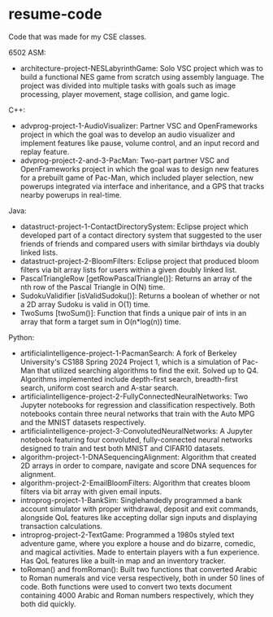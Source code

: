# resume-code
Code that was made for my CSE classes.

6502 ASM:
- architecture-project-NESLabyrinthGame: Solo VSC project which was to build a functional NES game from scratch using assembly language. The project was divided into multiple tasks with goals such as image processing, player movement, stage collision, and game logic.

C++:
- advprog-project-1-AudioVisualizer: Partner VSC and OpenFrameworks project in which the goal was to develop an audio visualizer and implement features like pause, volume control, and an input record and replay feature.
- advprog-project-2-and-3-PacMan: Two-part partner VSC and OpenFrameworks project in which the goal was to design new features for a prebuilt game of Pac-Man, which included player selection, new powerups integrated via interface and inheritance, and a GPS that tracks nearby powerups in real-time.

Java:
- datastruct-project-1-ContactDirectorySystem: Eclipse project which developed part of a contact directory system that suggested to the user friends of friends and compared users with similar birthdays via doubly linked lists.
- datastruct-project-2-BloomFilters: Eclipse project that produced bloom filters via bit array lists for users within a given doubly linked list.
- PascalTriangleRow [getRowPascalTriangle()]: Returns an array of the nth row of the Pascal Triangle in O(N) time.
- SudokuValidifier [isValidSudoku()]: Returns a boolean of whether or not a 2D array Sudoku is valid in O(1) time.
- TwoSums [twoSum()]: Function that finds a unique pair of ints in an array that form a target sum in O(n*log(n)) time.

Python:
- artificialintelligence-project-1-PacmanSearch: A fork of Berkeley University's CS188 Spring 2024 Project 1, which is a simulation of Pac-Man that utilized searching algorithms to find the exit. Solved up to Q4. Algorithms implemented include depth-first search, breadth-first search, uniform cost search and A-star search.
- artificialintelligence-project-2-FullyConnectedNeuralNetworks: Two Jupyter notebooks for regression and classification respectively. Both notebooks contain three neural networks that train with the Auto MPG and the MNIST datasets respectively.
- artificialintelligence-project-3-ConvolutedNeuralNetworks: A Jupyter notebook featuring four convoluted, fully-connected neural networks designed to train and test both MNIST and CIFAR10 datasets.
- algorithm-project-1-DNASequencingAlignment: Algorithm that created 2D arrays in order to compare, navigate and score DNA sequences for alignment.
- algorithm-project-2-EmailBloomFilters: Algorithm that creates bloom filters via bit array with given email inputs.
- introprog-project-1-BankSim: Singlehandedly programmed a bank account simulator with proper withdrawal, deposit and exit commands, alongside QoL features like accepting dollar sign inputs and displaying transaction calculations.
- introprog-project-2-TextGame: Programmed a 1980s styled text adventure game, where you explore a house and do bizarre, comedic, and magical activities. Made to entertain players with a fun experience. Has QoL features like a built-in map and an inventory tracker.
- toRoman() and fromRoman(): Built two functions that converted Arabic to Roman numerals and vice versa respectively, both in under 50 lines of code. Both functions were used to convert two texts document containing 4000 Arabic and Roman numbers respectively, which they both did quickly.
